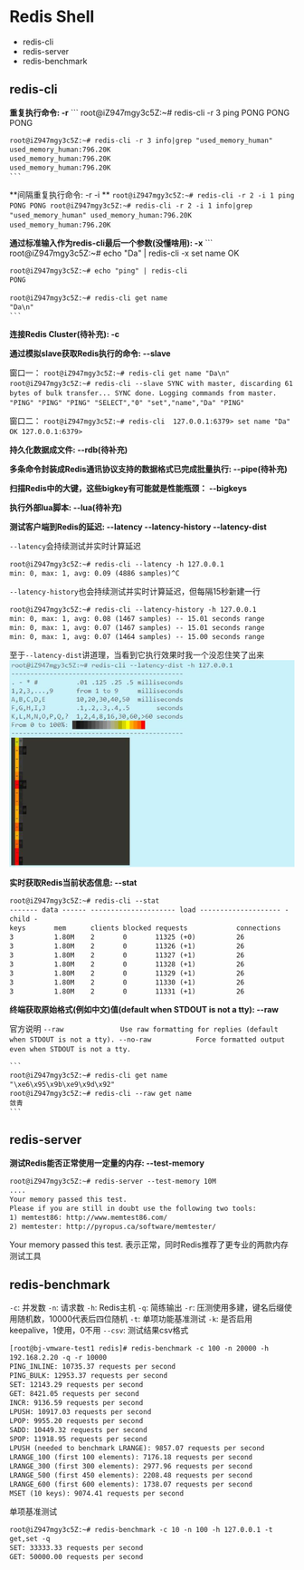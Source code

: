 # Redis Shell

* redis-cli
* redis-server
* redis-benchmark

## redis-cli

**重复执行命令: -r**
    ```
    root@iZ947mgy3c5Z:~# redis-cli -r 3 ping
    PONG
    PONG
    PONG
    
    
    root@iZ947mgy3c5Z:~# redis-cli -r 3 info|grep "used_memory_human"
    used_memory_human:796.20K
    used_memory_human:796.20K
    used_memory_human:796.20K
    ```

**间隔重复执行命令: -r -i **
    ```
    root@iZ947mgy3c5Z:~# redis-cli -r 2 -i 1 ping
    PONG
    PONG
    root@iZ947mgy3c5Z:~# redis-cli -r 2 -i 1 info|grep "used_memory_human"
    used_memory_human:796.20K
    used_memory_human:796.20K
    ```

**通过标准输入作为redis-cli最后一个参数(没懂啥用): -x**
    ```
    root@iZ947mgy3c5Z:~# echo "Da" | redis-cli -x set name 
    OK
    
    root@iZ947mgy3c5Z:~# echo "ping" | redis-cli 
    PONG
    
    root@iZ947mgy3c5Z:~# redis-cli get name
    "Da\n"
    ```

**连接Redis Cluster(待补充): -c**

**通过模拟slave获取Redis执行的命令: --slave**

窗口一：
    ```
    root@iZ947mgy3c5Z:~# redis-cli get name
    "Da\n"
    root@iZ947mgy3c5Z:~# redis-cli --slave
    SYNC with master, discarding 61 bytes of bulk transfer...
    SYNC done. Logging commands from master.
    "PING"
    "PING"
    "PING"
    "SELECT","0"
    "set","name","Da"
    "PING"
    ```

窗口二：
    ```
    root@iZ947mgy3c5Z:~# redis-cli 
    127.0.0.1:6379> set name "Da"
    OK
    127.0.0.1:6379> 
    ```

**持久化数据成文件: --rdb(待补充)**

**多条命令封装成Redis通讯协议支持的数据格式已完成批量执行: --pipe(待补充)**

**扫描Redis中的大键，这些bigkey有可能就是性能瓶颈： --bigkeys**

**执行外部lua脚本: --lua(待补充)**

**测试客户端到Redis的延迟: --latency --latency-history --latency-dist**

`--latency`会持续测试并实时计算延迟
```
root@iZ947mgy3c5Z:~# redis-cli --latency -h 127.0.0.1
min: 0, max: 1, avg: 0.09 (4886 samples)^C
```

`--latency-history`也会持续测试并实时计算延迟，但每隔15秒新建一行
```
root@iZ947mgy3c5Z:~# redis-cli --latency-history -h 127.0.0.1
min: 0, max: 1, avg: 0.08 (1467 samples) -- 15.01 seconds range
min: 0, max: 1, avg: 0.07 (1467 samples) -- 15.01 seconds range
min: 0, max: 1, avg: 0.07 (1464 samples) -- 15.00 seconds range
```

至于`--latency-dist`讲道理，当看到它执行效果时我一个没忍住笑了出来
![](/assets/redis-cli-latency-dist.jpg)


**实时获取Redis当前状态信息: --stat**
```
root@iZ947mgy3c5Z:~# redis-cli --stat
------- data ------ --------------------- load -------------------- - child -
keys       mem      clients blocked requests            connections          
3          1.80M    2       0       11325 (+0)          26          
3          1.80M    2       0       11326 (+1)          26          
3          1.80M    2       0       11327 (+1)          26          
3          1.80M    2       0       11328 (+1)          26          
3          1.80M    2       0       11329 (+1)          26          
3          1.80M    2       0       11330 (+1)          26          
3          1.80M    2       0       11331 (+1)          26          
```

**终端获取原始格式(例如中文)值(default when STDOUT is not a tty): --raw**

官方说明
    ```
    --raw              Use raw formatting for replies (default when STDOUT is
                     not a tty).
    --no-raw           Force formatted output even when STDOUT is not a tty.
    ```

    ```
    root@iZ947mgy3c5Z:~# redis-cli get name
    "\xe6\x95\x9b\xe9\x9d\x92"
    root@iZ947mgy3c5Z:~# redis-cli --raw get name
    敛青
    ```


## redis-server
**测试Redis能否正常使用一定量的内存: --test-memory**
```
root@iZ947mgy3c5Z:~# redis-server --test-memory 10M
....
Your memory passed this test.
Please if you are still in doubt use the following two tools:
1) memtest86: http://www.memtest86.com/
2) memtester: http://pyropus.ca/software/memtester/
```
Your memory passed this test. 表示正常，同时Redis推荐了更专业的两款内存测试工具



## redis-benchmark

`-c`: 并发数
`-n`: 请求数
`-h`: Redis主机
`-q`: 简练输出
`-r`: 压测使用多建，键名后缀使用随机数，10000代表后四位随机
`-t`: 单项功能基准测试
`-k`: 是否启用keepalive，1使用，0不用
`--csv`: 测试结果csv格式
```
[root@bj-vmware-test1 redis]# redis-benchmark -c 100 -n 20000 -h 192.168.2.20 -q -r 10000
PING_INLINE: 10735.37 requests per second
PING_BULK: 12953.37 requests per second
SET: 12143.29 requests per second
GET: 8421.05 requests per second
INCR: 9136.59 requests per second
LPUSH: 10917.03 requests per second
LPOP: 9955.20 requests per second
SADD: 10449.32 requests per second
SPOP: 11918.95 requests per second
LPUSH (needed to benchmark LRANGE): 9857.07 requests per second
LRANGE_100 (first 100 elements): 7176.18 requests per second
LRANGE_300 (first 300 elements): 2977.96 requests per second
LRANGE_500 (first 450 elements): 2208.48 requests per second
LRANGE_600 (first 600 elements): 1738.07 requests per second
MSET (10 keys): 9074.41 requests per second
``` 

单项基准测试
```
root@iZ947mgy3c5Z:~# redis-benchmark -c 10 -n 100 -h 127.0.0.1 -t get,set -q
SET: 33333.33 requests per second
GET: 50000.00 requests per second
```